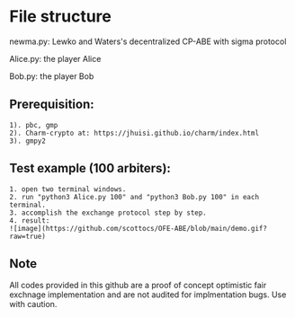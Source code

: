 # File structure
newma.py: Lewko and Waters's decentralized CP-ABE with sigma protocol

Alice.py: the player Alice

Bob.py: the player Bob


## Prerequisition:
    1). pbc, gmp
    2). Charm-crypto at: https://jhuisi.github.io/charm/index.html
    3). gmpy2
    

## Test example (100 arbiters):
	1. open two terminal windows.
    2. run "python3 Alice.py 100" and "python3 Bob.py 100" in each terminal.
    3. accomplish the exchange protocol step by step.
    4. result:
    ![image](https://github.com/scottocs/OFE-ABE/blob/main/demo.gif?raw=true)

## Note
All codes provided in this github are a proof of concept optimistic fair exchnage implementation and are not audited for implmentation bugs. Use with caution.

